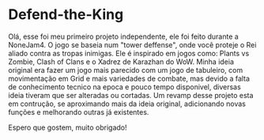 # Defend-the-King
Olá, esse foi meu primeiro projeto independente, ele foi feito durante a NoneJam4.
O jogo se baseia num "tower deffense", onde você proteje o Rei aliado contra as tropas inimigas. Ele é inspirado em jogos como: Plants vs Zombie, 
Clash of Clans e o Xadrez de Karazhan do WoW.
Minha ideia original era fazer um jogo mais parecido com um jogo de tabuleiro, com movimentação em Grid e mais variedades de combate, mas devido a falta de 
conhecimento tecnico na epoca e pouco tempo disponivel, diversas ideia tiveram que ser alteradas ou cortadas. Um revamp desse projeto esta em contrução,
se aproximando mais da ideia original, adicionando novas funções e melhorando outras já existentes.

Espero que gostem, muito obrigado!
